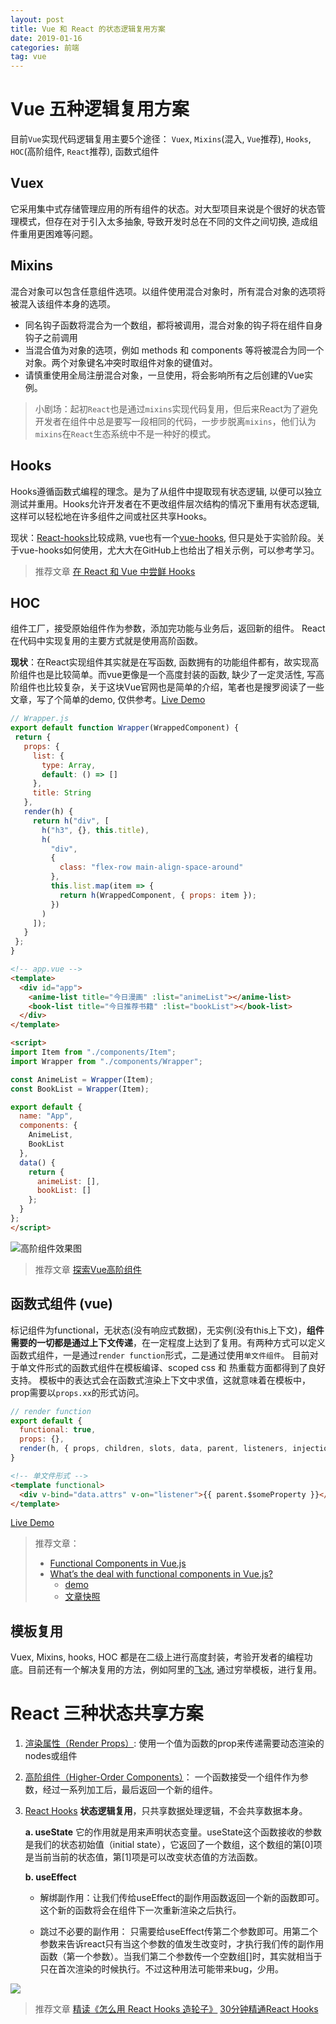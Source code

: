 ```yaml
---
layout: post
title: Vue 和 React 的状态逻辑复用方案
date: 2019-01-16
categories: 前端
tag: vue
---
```



# Vue 五种逻辑复用方案
目前`Vue`实现代码逻辑复用主要5个途径： `Vuex`, `Mixins`(混入,  `Vue`推荐), `Hooks`, `HOC`(高阶组件, `React`推荐), 函数式组件

## Vuex
它采用集中式存储管理应用的所有组件的状态。对大型项目来说是个很好的状态管理模式，但存在对于引入太多抽象, 导致开发时总在不同的文件之间切换, 造成组件重用更困难等问题。

## Mixins
混合对象可以包含任意组件选项。以组件使用混合对象时，所有混合对象的选项将被混入该组件本身的选项。

- 同名钩子函数将混合为一个数组，都将被调用，混合对象的钩子将在组件自身钩子之前调用
- 当混合值为对象的选项，例如 methods 和 components 等将被混合为同一个对象。两个对象键名冲突时取组件对象的键值对。
- 请慎重使用全局注册混合对象，一旦使用，将会影响所有之后创建的Vue实例。

> 小剧场：起初`React`也是通过`mixins`实现代码复用，但后来React为了避免开发者在组件中总是要写一段相同的代码，一步步脱离`mixins`，他们认为`mixins`在`React`生态系统中不是一种好的模式。


## Hooks
Hooks遵循函数式编程的理念。是为了从组件中提取现有状态逻辑, 以便可以独立测试并重用。Hooks允许开发者在不更改组件层次结构的情况下重用有状态逻辑, 这样可以轻松地在许多组件之间或社区共享Hooks。

现状：[React-hooks](https://reactjs.org/docs/hooks-intro.html)比较成熟, vue也有一个[vue-hooks](https://github.com/yyx990803/vue-hooks), 但只是处于实验阶段。关于vue-hooks如何使用，尤大大在GitHub上也给出了相关示例，可以参考学习。

> 推荐文章
[在 React 和 Vue 中尝鲜 Hooks](https://juejin.im/entry/5bda51576fb9a022824c0d27)

## HOC
组件工厂，接受原始组件作为参数，添加完功能与业务后，返回新的组件。 React 在代码中实现复用的主要方式就是使用高阶函数。

**现状**：在React实现组件其实就是在写函数, 函数拥有的功能组件都有，故实现高阶组件也是比较简单。而vue更像是一个高度封装的函数, 缺少了一定灵活性, 写高阶组件也比较复杂，关于这块Vue官网也是简单的介绍，笔者也是搜罗阅读了一些文章，写了个简单的demo, 仅供参考。[Live Demo](https://codesandbox.io/s/5xp39rx4kn)

 ```js
// Wrapper.js
export default function Wrapper(WrappedComponent) {
  return {
    props: {
      list: {
        type: Array,
        default: () => []
      },
      title: String
    },
    render(h) {
      return h("div", [
        h("h3", {}, this.title),
        h(
          "div",
          {
            class: "flex-row main-align-space-around"
          },
          this.list.map(item => {
            return h(WrappedComponent, { props: item });
          })
        )
      ]);
    }
  };
}
```

```html
<!-- app.vue -->
<template>
  <div id="app">
    <anime-list title="今日漫画" :list="animeList"></anime-list>
    <book-list title="今日推荐书籍" :list="bookList"></book-list>
  </div>
</template>

<script>
import Item from "./components/Item";
import Wrapper from "./components/Wrapper";

const AnimeList = Wrapper(Item);
const BookList = Wrapper(Item);

export default {
  name: "App",
  components: {
    AnimeList,
    BookList
  },
  data() {
    return {
      animeList: [],
      bookList: []
    };
  }
};
</script>
```

![高阶组件效果图](https://user-images.githubusercontent.com/17926741/98777650-19815780-242c-11eb-8a35-ddb3399cb1c5.png)




> 推荐文章
> [探索Vue高阶组件](http://hcysun.me/2018/01/05/%E6%8E%A2%E7%B4%A2Vue%E9%AB%98%E9%98%B6%E7%BB%84%E4%BB%B6/)

## 函数式组件 (vue)
标记组件为functional，无状态(没有响应式数据)，无实例(没有this上下文)，**组件需要的一切都是通过上下文传递**，在一定程度上达到了复用。有两种方式可以定义函数式组件，一是通过`render function`形式，二是通过使用`单文件组件`。 目前对于单文件形式的函数式组件在模板编译、scoped css 和 热重载方面都得到了良好支持。 模板中的表达式会在函数式渲染上下文中求值，这就意味着在模板中，prop需要以`props.xx`的形式访问。

```js
// render function
export default {
  functional: true,
  props: {},
  render(h, { props, children, slots, data, parent, listeners, injections }) {}
}
```

```html
<!-- 单文件形式 -->
<template functional>
  <div v-bind="data.attrs" v-on="listener">{{ parent.$someProperty }}</div>
</template>

```

[Live Demo](https://codesandbox.io/s/yv4l2rnm4x)


> 推荐文章：
> - [Functional Components in Vue.js](https://alligator.io/vuejs/functional-components/)
> - [What’s the deal with functional components in Vue.js?](https://itnext.io/whats-the-deal-with-functional-components-in-vue-js-513a31eb72b0) 
>   - [demo](https://github.com/daprahamian/vue-render-functions-example)
>   - [文章快照](https://upload-images.jianshu.io/upload_images/3152495-58990312b685ea50.png?imageMogr2/auto-orient/strip%7CimageView2/2/w/1240)




## 模板复用
Vuex, Mixins, hooks, HOC 都是在二级上进行高度封装，考验开发者的编程功底。目前还有一个解决复用的方法，例如阿里的[飞冰](https://alibaba.github.io/ice/iceworks), 通过穷举模板，进行复用。


# React 三种状态共享方案

1. [渲染属性（Render Props）](https://reactjs.org/docs/render-props.html): 使用一个值为函数的prop来传递需要动态渲染的nodes或组件

2. [高阶组件（Higher-Order Components）](https://reactjs.org/docs/higher-order-components.html)： 一个函数接受一个组件作为参数，经过一系列加工后，最后返回一个新的组件。

3. [React Hooks](https://reactjs.org/docs/hooks-intro.html#___gatsby) **状态逻辑复用**，只共享数据处理逻辑，不会共享数据本身。

    **a. useState**
它的作用就是用来声明状态变量。useState这个函数接收的参数是我们的状态初始值（initial state），它返回了一个数组，这个数组的第[0]项是当前当前的状态值，第[1]项是可以改变状态值的方法函数。

    **b. useEffect**
        
      - 解绑副作用：让我们传给useEffect的副作用函数返回一个新的函数即可。这个新的函数将会在组件下一次重新渲染之后执行。

      - 跳过不必要的副作用： 只需要给useEffect传第二个参数即可。用第二个参数来告诉react只有当这个参数的值发生改变时，才执行我们传的副作用函数（第一个参数）。当我们第二个参数传一个空数组[]时，其实就相当于只在首次渲染的时候执行。不过这种用法可能带来bug，少用。


![](https://user-images.githubusercontent.com/17926741/98777658-1b4b1b00-242c-11eb-9eaa-de0e0ea2ccf1.png)



> 推荐文章
[精读《怎么用 React Hooks 造轮子》](https://github.com/dt-fe/weekly/blob/master/80.%E7%B2%BE%E8%AF%BB%E3%80%8A%E6%80%8E%E4%B9%88%E7%94%A8%20React%20Hooks%20%E9%80%A0%E8%BD%AE%E5%AD%90%E3%80%8B.md)
[30分钟精通React Hooks](https://juejin.im/post/5be3ea136fb9a049f9121014)